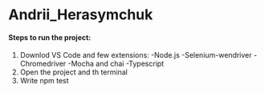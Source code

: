 # Andrii_Herasymchuk
#### Steps to run the project:

1. Downlod VS Code and few extensions:
   -Node.js
   -Selenium-wendriver
   -Chromedriver
   -Mocha and chai
   -Typescript
2. Open the project and th terminal
3. Write npm test
